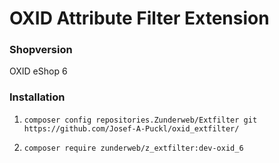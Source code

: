 OXID Attribute Filter Extension
===============================

### Shopversion
OXID eShop 6  



### Installation

1. `composer config repositories.Zunderweb/Extfilter git https://github.com/Josef-A-Puckl/oxid_extfilter/`

2. `composer require zunderweb/z_extfilter:dev-oxid_6`

